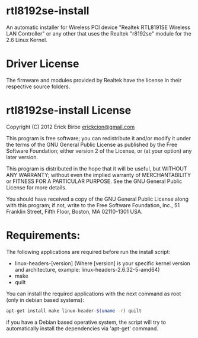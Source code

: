 # rtl8192se-install

An automatic installer for Wireless PCI device "Realtek RTL8191SE 
Wireless LAN Controller" or any other that uses the Realtek "r8192se" 
module for the 2.6 Linux Kernel.

# Driver License

The firmware and modules provided by Realtek have the license in their 
respective source folders.

# rtl8192se-install License

Copyright (C) 2012 Erick Birbe <erickcion@gmail.com>

This program is free software; you can redistribute it and/or modify it 
under the terms of the GNU General Public License as published by the 
Free Software Foundation; either version 2 of the License, or (at your 
option) any later version.

This program is distributed in the hope that it will be useful, but 
WITHOUT ANY WARRANTY; without even the implied warranty of 
MERCHANTABILITY or FITNESS FOR A PARTICULAR PURPOSE.  See the GNU 
General Public License for more details.

You should have received a copy of the GNU General Public License along 
with this program; if not, write to the Free Software Foundation, Inc., 
51 Franklin Street, Fifth Floor, Boston, MA 02110-1301 USA.

# Requirements:

The following applications are required before run the install script:

* linux-headers-\[version\] (Where \[version\] is your specific kernel 
 version and architecture, example: linux-headers-2.6.32-5-amd64)
* make
* quilt

You can install the required applications with the next command as root
(only in debian based systems):

 ```bash
 apt-get install make linux-header-$(uname -r) quilt
 ```

if you have a Debian based operative system, the script will try to 
automatically install the dependencies via 'apt-get' command.
